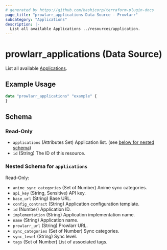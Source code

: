 ```yaml
---
# generated by https://github.com/hashicorp/terraform-plugin-docs
page_title: "prowlarr_applications Data Source - Prowlarr"
subcategory: "Applications"
description: |-
  List all available Applications ../resources/application.
---
```


# prowlarr_applications (Data Source)

<!-- subcategory:Applications -->
List all available [Applications](../resources/application).

## Example Usage

```terraform
data "prowlarr_applications" "example" {
}
```

<!-- schema generated by tfplugindocs -->
## Schema

### Read-Only

- `applications` (Attributes Set) Application list. (see [below for nested schema](#nestedatt--applications))
- `id` (String) The ID of this resource.

<a id="nestedatt--applications"></a>
### Nested Schema for `applications`

Read-Only:

- `anime_sync_categories` (Set of Number) Anime sync categories.
- `api_key` (String, Sensitive) API key.
- `base_url` (String) Base URL.
- `config_contract` (String) Application configuration template.
- `id` (Number) Application ID.
- `implementation` (String) Application implementation name.
- `name` (String) Application name.
- `prowlarr_url` (String) Prowlarr URL.
- `sync_categories` (Set of Number) Sync categories.
- `sync_level` (String) Sync level.
- `tags` (Set of Number) List of associated tags.
